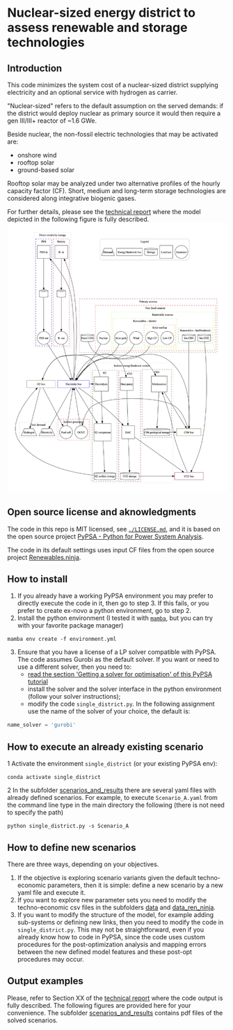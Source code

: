 # Nuclear-sized energy district to assess renewable and storage technologies
## Introduction
This code minimizes the system cost of a  nuclear-sized district supplying electricity and an optional service with hydrogen as carrier.

"Nuclear-sized" refers to the default assumption on the served demands:  if the district would deploy nuclear as primary source it would then require a gen III/III+ reactor of ~1.6 GWe.

Beside nuclear, the non-fossil electric technologies that may be activated are:
- onshore wind
- rooftop solar
- ground-based solar

Rooftop solar may be analyzed under two alternative profiles of the hourly capacity factor (CF).
Short, medium and long-term storage technologies are considered along integrative biogenic gases.

For further details, please see the [technical report](./reports/District_baseload_S_Italy.pdf) where the model depicted in the following figure is fully described.
![](./figures/model_as_graph.png)

## Open source license and aknowledgments
The code in this repo is MIT licensed, see [`./LICENSE.md`](./LICENSE.md), and it is based on the open source project [PyPSA - Python for Power System Analysis](https://pypsa.readthedocs.io/en/latest/index.html).

The code in its default settings uses input CF files from the open source project [Renewables.ninja](https://www.renewables.ninja/).

## How to install
1. If you already have a working PyPSA environment you may prefer to directly execute the code in it, then go to step 3. If this fails, or you prefer to create ex-novo a python environment, go to step 2.
2. Install the python environment (I tested it with [`mamba`](https://mamba.readthedocs.io/en/latest/), but you can try with your favorite package manager)
```shell
mamba env create -f environment.yml
```
3. Ensure that you have a license of a LP solver compatible with PyPSA. The code assumes Gurobi as the default solver. If you want or need to use a different solver, then you need to:
	- [read the section 'Getting a solver for optimisation' of this PyPSA tutorial](https://pypsa.readthedocs.io/en/latest/installation.html)
    - install the solver and the solver interface in the python environment (follow your solver instructions);
    - modify the code `single_district.py`. In the following assignment use the name of the solver of your choice, the default is:
```python
name_solver = 'gurobi'
```
## How to execute an already existing scenario
1 Activate the environment `single_district` (or your existing PyPSA env):
```shell
conda activate single_district
```
2 In the subfolder [scenarios_and_results](./scenarios_and_results) there are several yaml files with already defined scenarios.
For example, to execute  `Scenario_A.yaml` from the command line type in the main directory the following (there is not need to specify the path)
```shell
python single_district.py -s Scenario_A
```

## How to define new scenarios
There are three ways, depending on your objectives.
1. If the objective is exploring scenario variants given the default techno-economic parameters, then it is simple: define a new scenario by a new yaml file and execute it.
2. If you want to explore new parameter sets you need to modify the techno-economic csv files in the subfolders [data](./data) and [data_ren_ninja](./data_ren_ninja).
3. If you want to modify the structure of the model, for example adding sub-systems or defining new links, then you need to modify the code in `single_district.py`. This may not be straightforward, even if you already know how to code in PyPSA, since the code uses custom procedures for the post-optimization analysis and mapping errors between the new defined model features and these post-opt procedures may occur.

## Output examples
Please, refer to Section XX of the [technical report](./reports/District_baseload_S_Italy.pdf) where the code output is fully described. The following figures are provided here for your convenience.
The  subfolder [scenarios_and_results](./scenarios_and_results) contains pdf files of the solved scenarios.
